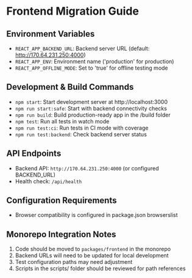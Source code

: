 # Frontend Migration Guide

## Environment Variables
- `REACT_APP_BACKEND_URL`: Backend server URL (default: http://170.64.231.250:4000)
- `REACT_APP_ENV`: Environment name ('production' for production)
- `REACT_APP_OFFLINE_MODE`: Set to 'true' for offline testing mode

## Development & Build Commands
- `npm start`: Start development server at http://localhost:3000
- `npm run start:safe`: Start with backend connectivity checks
- `npm run build`: Build production-ready app in the /build folder
- `npm test`: Run all tests in watch mode
- `npm run test:ci`: Run tests in CI mode with coverage
- `npm run test:backend`: Check backend server status

## API Endpoints
- Backend API: `http://170.64.231.250:4000` (or configured BACKEND_URL)
- Health check: `/api/health`

## Configuration Requirements
- Browser compatibility is configured in package.json browserslist

## Monorepo Integration Notes
1. Code should be moved to `packages/frontend` in the monorepo
2. Backend URLs will need to be updated for local development
3. Test configuration paths may need adjustment
4. Scripts in the scripts/ folder should be reviewed for path references
